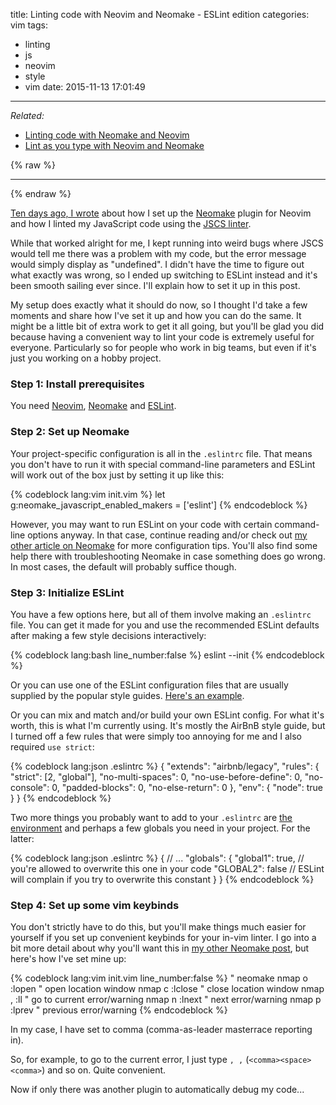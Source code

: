 title: Linting code with Neovim and Neomake - ESLint edition
categories: vim
tags:
  - linting
  - js
  - neovim
  - style
  - vim
date: 2015-11-13 17:01:49
---

*Related:*
* [Linting code with Neomake and Neovim](/vim/2015/linting-code-with-neomake-and-neovim)
* [Lint as you type with Neovim and Neomake](/vim/2015/lint-as-you-type-with-neovim-and-neomake/)

{% raw %}
<hr />
{% endraw %}

[Ten days ago, I wrote](/vim/2015/linting-code-with-neomake-and-neovim) about how I set up the [Neomake](https://github.com/benekastah/neomake) plugin for Neovim and how I linted my JavaScript code using the [JSCS linter](http://jscs.info/).

While that worked alright for me, I kept running into weird bugs where JSCS would tell me there was a problem with my code, but the error message would simply display as "undefined". I didn't have the time to figure out what exactly was wrong, so I ended up switching to ESLint instead and it's been smooth sailing ever since. I'll explain how to set it up in this post.

<!-- more -->

My setup does exactly what it should do now, so I thought I'd take a few moments and share how I've set it up and how you can do the same. It might be a little bit of extra work to get it all going, but you'll be glad you did because having a convenient way to lint your code is extremely useful for everyone. Particularly so for people who work in big teams, but even if it's just you working on a hobby project.

### Step 1: Install prerequisites

You need [Neovim](https://github.com/neovim/neovim/wiki/Installing-Neovim), [Neomake](https://github.com/neovim/neovim/wiki/Installing-Neovim) and [ESLint](https://github.com/eslint/eslint).

### Step 2: Set up Neomake

Your project-specific configuration is all in the `.eslintrc` file. That means you don't have to run it with special command-line parameters and ESLint will work out of the box just by setting it up like this:

{% codeblock lang:vim init.vim %}
let g:neomake_javascript_enabled_makers = ['eslint']
{% endcodeblock %}

However, you may want to run ESLint on your code with certain command-line options anyway. In that case, continue reading and/or check out [my other article on Neomake](vim/2015/linting-code-with-neomake-and-neovim) for more configuration tips. You'll also find some help there with troubleshooting Neomake in case something does go wrong. In most cases, the default will probably suffice though.

### Step 3: Initialize ESLint

You have a few options here, but all of them involve making an `.eslintrc` file. You can get it made for you and use the recommended ESLint defaults after making a few style decisions interactively:

{% codeblock lang:bash line_number:false %}
eslint --init
{% endcodeblock %}

Or you can use one of the ESLint configuration files that are usually supplied by the popular style guides. [Here's an example](https://github.com/airbnb/javascript/tree/master/packages/eslint-config-airbnb).

Or you can mix and match and/or build your own ESLint config. For what it's worth, this is what I'm currently using. It's mostly the AirBnB style guide, but I turned off a few rules that were simply too annoying for me and I also required `use strict`:

{% codeblock lang:json .eslintrc %}
{
    "extends": "airbnb/legacy",
    "rules": {
        "strict": [2, "global"],
        "no-multi-spaces": 0,
        "no-use-before-define": 0,
        "no-console": 0,
        "padded-blocks": 0,
        "no-else-return": 0
    },
    "env": {
        "node": true
    }
}
{% endcodeblock %}

Two more things you probably want to add to your `.eslintrc` are [the environment](http://eslint.org/docs/user-guide/configuring.html#specifying-environments) and perhaps a few globals you need in your project. For the latter:

{% codeblock lang:json .eslintrc %}
{
    // ...
    "globals": {
        "global1": true,    // you're allowed to overwrite this one in your code
        "GLOBAL2": false    // ESLint will complain if you try to overwrite this constant
    }
}
{% endcodeblock %}

### Step 4: Set up some vim keybinds

You don't strictly have to do this, but you'll make things much easier for yourself if you set up convenient keybinds for your in-vim linter. I go into a bit more detail about why you'll want this in [my other Neomake post](vim/2015/linting-code-with-neomake-and-neovim), but here's how I've set mine up:

{% codeblock lang:vim init.vim line_number:false %}
" neomake
nmap <Leader><Space>o :lopen<CR>      " open location window
nmap <Leader><Space>c :lclose<CR>     " close location window
nmap <Leader><Space>, :ll<CR>         " go to current error/warning
nmap <Leader><Space>n :lnext<CR>      " next error/warning
nmap <Leader><Space>p :lprev<CR>      " previous error/warning
{% endcodeblock %}

In my case, I have <Leader> set to comma (comma-as-leader masterrace reporting in).

So, for example, to go to the current error, I just type `, ,` (`<comma><space><comma>`) and so on. Quite convenient.

Now if only there was another plugin to automatically debug my code...
